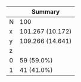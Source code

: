 |     | Summary          |
|-----|------------------|
| N   | 100              |
| x   | 101.267 (10.172) |
| y   | 109.266 (14.641) |
| z   |                  |
|   0 | 59 (59.0%)       |
|   1 | 41 (41.0%)       |
